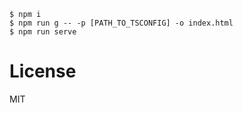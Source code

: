 ```
$ npm i
$ npm run g -- -p [PATH_TO_TSCONFIG] -o index.html
$ npm run serve
```

# License

MIT


